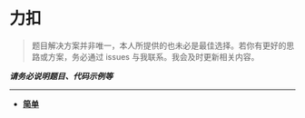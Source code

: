 # 力扣

> 题目解决方案并非唯一，本人所提供的也未必是最佳选择。若你有更好的思路或方案，务必通过 issues 与我联系。我会及时更新相关内容。

***请务必说明题目、代码示例等***

_________________

* [**简单**](/leetcode/simple/)
